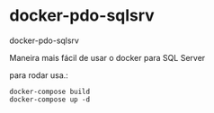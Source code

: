# docker-pdo-sqlsrv
docker-pdo-sqlsrv

Maneira mais fácil de usar o docker para SQL Server 

para rodar usa.: 
```
docker-compose build
docker-compose up -d
```